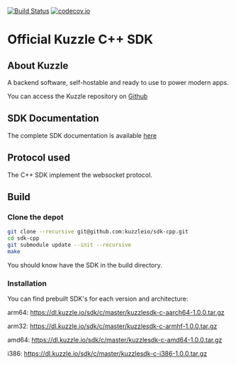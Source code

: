 [![Build Status](https://travis-ci.org/kuzzleio/sdk-cpp.svg?branch=master)](https://travis-ci.org/kuzzleio/sdk-cpp) [![codecov.io](http://codecov.io/github/kuzzleio/sdk-cpp/coverage.svg?branch=master)](http://codecov.io/github/kuzzleio/sdk-cpp?branch=master)

Official Kuzzle C++ SDK
======

## About Kuzzle

A backend software, self-hostable and ready to use to power modern apps.

You can access the Kuzzle repository on [Github](https://github.com/kuzzleio/kuzzle)

## SDK Documentation

The complete SDK documentation is available [here](http://docs.kuzzle.io/sdk-reference/)

## Protocol used

The C++ SDK implement the websocket protocol.

## Build

### Clone the depot

```sh
git clone --recursive git@github.com:kuzzleio/sdk-cpp.git
cd sdk-cpp
git submodule update --init --recursive
make
```

You should know have the SDK in the build directory.

### Installation

You can find prebuilt SDK's for each version and architecture:

arm64: https://dl.kuzzle.io/sdk/c/master/kuzzlesdk-c-aarch64-1.0.0.tar.gz

arm32: https://dl.kuzzle.io/sdk/c/master/kuzzlesdk-c-armhf-1.0.0.tar.gz

amd64: https://dl.kuzzle.io/sdk/c/master/kuzzlesdk-c-amd64-1.0.0.tar.gz

i386:  https://dl.kuzzle.io/sdk/c/master/kuzzlesdk-c-i386-1.0.0.tar.gz
